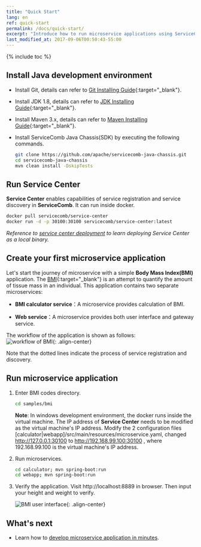 ```yaml
---
title: "Quick Start"
lang: en
ref: quick-start
permalink: /docs/quick-start/
excerpt: "Introduce how to run microservice applications using ServiceComb"
last_modified_at: 2017-09-06T00:50:43-55:00
---
```


{% include toc %}
## Install Java development environment

* Install Git, details can refer to [Git Installing Guide](https://git-scm.com/book/en/v2/Getting-Started-Installing-Git){:target="_blank"}.

* Install JDK 1.8, details can refer to [JDK Installing Guide](https://docs.oracle.com/javase/8/docs/technotes/guides/install/install_overview.html){:target="_blank"}.

* Install Maven 3.x, details can refer to [Maven Installing Guide](https://maven.apache.org/install.html){:target="_blank"}.

* Install ServiceComb Java Chassis(SDK) by executing the following commands.

   ```bash
   git clone https://github.com/apache/servicecomb-java-chassis.git
   cd servicecomb-java-chassis
   mvn clean install -DskipTests
   ```

## Run Service Center
**Service Center** enables capabilities of service registration and service discovery in **ServiceComb**. It can run inside docker.
```bash
docker pull servicecomb/service-center
docker run -d -p 30100:30100 servicecomb/service-center:latest
```
*Reference to [service center deployment](/users/setup-environment/#运行service-center) to learn deploying Service Center as a local binary.*   

## Create your first microservice application
Let\'s start the journey of microservice with a simple **Body Mass Index(BMI)** application. The [BMI](https://en.wikipedia.org/wiki/Body_mass_index){:target="_blank"} is an attempt to quantify the amount of tissue mass in an individual. This application contains two separate microservices:

* **BMI calculator service**：A microservice provides calculation of BMI.

* **Web service**：A microservice provides both user interface and gateway service.

The workflow of the application is shown as follows:  
![workflow of BMI](/assets/images/quick-start-sample-workflow-en.png){: .align-center}

Note that the dotted lines indicate the process of service registration and discovery.

## Run microservice application

1. Enter BMI codes directory.

   ```bash
   cd samples/bmi
   ```

   **Note**: In windows development environment, the docker runs inside the virtual machine. The IP address of **Service Center** needs to be modified as the virtual machine\'s IP address. Modify the 2 configuration files [calculator\|webapp]/src/main/resources/microservice.yaml, changed <a>http://127.0.0.1:30100</a> to <a>http://192.168.99.100:30100</a> , where 192.168.99.100 is the virtual machine\'s IP address.

2. Run microservices.

   ```bash
   cd calculator; mvn spring-boot:run
   cd webapp; mvn spring-boot:run
   ```

3. Verify the application. Visit <a>http://localhost:8889</a> in browser. Then input your height and weight to verify.

   ![BMI user interface](/assets/images/bmi-interface.png){: .align-center}

## What's next

* Learn how to [develop microservice application in minutes](/docs/quick-start-bmi/).
